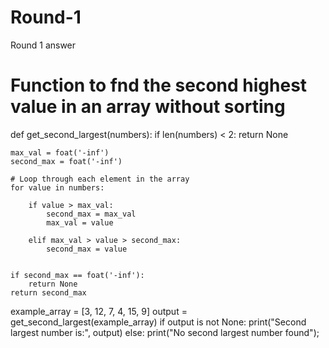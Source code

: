 # Round-1
Round 1 answer
# Function to fnd the second highest value in an array without sorting
def get_second_largest(numbers):
    if len(numbers) < 2:
        return None
    
    max_val = foat('-inf')
    second_max = foat('-inf')
    
    # Loop through each element in the array
    for value in numbers:
    
        if value > max_val:
            second_max = max_val
            max_val = value
    
        elif max_val > value > second_max:
            second_max = value
    
    
    if second_max == foat('-inf'):
        return None
    return second_max
example_array = [3, 12, 7, 4, 15, 9]
output = get_second_largest(example_array)
if output is not None:
    print("Second largest number is:", output)
else:
    print("No second largest number found");

